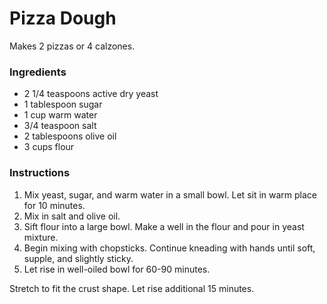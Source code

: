 # Pizza Dough

Makes 2 pizzas or 4 calzones.

### Ingredients

- 2 1/4 teaspoons active dry yeast
- 1 tablespoon sugar
- 1 cup warm water
- 3/4 teaspoon salt
- 2 tablespoons olive oil
- 3 cups flour

### Instructions

1. Mix yeast, sugar, and warm water in a small bowl. Let sit in warm place for 10 minutes.
2. Mix in salt and olive oil.
3. Sift flour into a large bowl. Make a well in the flour and pour in yeast mixture.
4. Begin mixing with chopsticks. Continue kneading with hands until soft, supple, and slightly sticky.
5. Let rise in well-oiled bowl for 60-90 minutes.

Stretch to fit the crust shape. Let rise additional 15 minutes.

